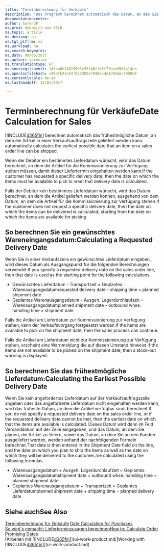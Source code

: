 ```yaml
---
title: "Terminberechnung für Verkäufe"
description: "Das Programm berechnet automatisch das Datum, an dem Sie einen Artikel bestellen müssen, damit er zu einem bestimmten Datum im Lagerbestand vorhanden ist. Dies ist das Datum, an dem Sie erwarten können, dass Artikel, die an einem bestimmten Datum bestellt wurden, zur Kommissionierung verfügbar sind."
documentationcenter: 
author: SorenGP
ms.prod: dynamics-nav-2018
ms.topic: article
ms.devlang: na
ms.tgt_pltfrm: na
ms.workload: na
ms.search.keywords: 
ms.date: 09/06/2017
ms.author: sgroespe
ms.translationtype: HT
ms.sourcegitcommit: 1dfba8b14019991c95f40ffd5f7fbaed5df414eb
ms.openlocfilehash: c59bfb43a43fb53309e79d6dbde1d95decf050e8
ms.contentlocale: de-at
ms.lasthandoff: 12/01/2017

---
```

# <a name="date-calculation-for-sales"></a><span data-ttu-id="c2e4b-104">Terminberechnung für Verkäufe</span><span class="sxs-lookup"><span data-stu-id="c2e4b-104">Date Calculation for Sales</span></span>
[!INCLUDE[d365fin](includes/d365fin_md.md)]<span data-ttu-id="c2e4b-105"> berechnet automatisch das frühestmögliche Datum, an dem ein Artikel in einer Verkaufsauftragszeile geliefert werden kann.</span><span class="sxs-lookup"><span data-stu-id="c2e4b-105"> automatically calculates the earliest possible date that an item on a sales order line can be shipped.</span></span>

<span data-ttu-id="c2e4b-106">Wenn der Debitor ein bestimmtes Lieferdatum wünscht, wird das Datum berechnet, an dem die Artikel für die Kommissionierung zur Verfügung stehen müssen, damit dieser Liefertermin eingehalten werden kann.</span><span class="sxs-lookup"><span data-stu-id="c2e4b-106">If the customer has requested a specific delivery date, then the date on which the items must be available to pick to meet that delivery date is calculated.</span></span>

<span data-ttu-id="c2e4b-107">Falls der Debitor kein bestimmtes Lieferdatum wünscht, wird das Datum berechnet, an dem die Artikel geliefert werden können, ausgehend von dem Datum, an dem die Artikel für die Kommissionierung zur Verfügung stehen.</span><span class="sxs-lookup"><span data-stu-id="c2e4b-107">If the customer does not request a specific delivery date, then the date on which the items can be delivered is calculated, starting from the date on which the items are available for picking.</span></span>

## <a name="calculating-a-requested-delivery-date"></a><span data-ttu-id="c2e4b-108">So berechnen Sie ein gewünschtes Wareneingangsdatum:</span><span class="sxs-lookup"><span data-stu-id="c2e4b-108">Calculating a Requested Delivery Date</span></span>
<span data-ttu-id="c2e4b-109">Wenn Sie in einer Verkaufszeile ein gewünschtes Lieferdatum eingeben, wird dieses Datum als Ausgangspunkt für die folgenden Berechnungen verwendet.</span><span class="sxs-lookup"><span data-stu-id="c2e4b-109">If you specify a requested delivery date on the sales order line, then that date is used as the starting point for the following calculations.</span></span>

- <span data-ttu-id="c2e4b-110">Gewünschtes Lieferdatum - Transportzeit = Geplantes Warenausgangsdatum</span><span class="sxs-lookup"><span data-stu-id="c2e4b-110">requested delivery date - shipping time = planned shipment date</span></span>
- <span data-ttu-id="c2e4b-111">Geplantes Warenausgangsdatum - Ausgeh. Lagerdurchlaufzeit = Warenausgangsdatum</span><span class="sxs-lookup"><span data-stu-id="c2e4b-111">planned shipment date - outbound whse. handling time = shipment date</span></span>

<span data-ttu-id="c2e4b-112">Falls die Artikel am Lieferdatum zur Kommissionierung zur Verfügung stehen, kann der Verkaufsvorgang fortgesetzt werden.</span><span class="sxs-lookup"><span data-stu-id="c2e4b-112">If the items are available to pick on the shipment date, then the sales process can continue.</span></span>

<span data-ttu-id="c2e4b-113">Falls die Artikel am Lieferdatum nicht zur Kommissionierung zur Verfügung stehen, erscheint eine Warnmeldung die auf diesen Umstand hinweist.</span><span class="sxs-lookup"><span data-stu-id="c2e4b-113">If the items are not available to be picked on the shipment date, then a stock-out warning is displayed.</span></span>

## <a name="calculating-the-earliest-possible-delivery-date"></a><span data-ttu-id="c2e4b-114">So berechnen Sie das frühestmögliche Lieferdatum:</span><span class="sxs-lookup"><span data-stu-id="c2e4b-114">Calculating the Earliest Possible Delivery Date</span></span>
<span data-ttu-id="c2e4b-115">Wenn Sie kein angefordertes Lieferdatum auf der Verkaufsauftragszeile angeben oder das angeforderte Lieferdatum nicht eingehalten werden kann, wird das früheste Datum, an dem die Artikel verfügbar sind, berechnet.</span><span class="sxs-lookup"><span data-stu-id="c2e4b-115">If you do not specify a requested delivery date on the sales order line, or if the requested delivery date cannot be met, then the earliest date on which that the items are available is calculated.</span></span> <span data-ttu-id="c2e4b-116">Dieses Datum wird dann im Feld Versanddatum auf der Zeile eingegeben, und das Datum, an dem Sie planen, die Artikel zu liefern, sowie das Datum, an dem Sie an den Kunden ausgeliefert werden, werden anhand der nachfolgenden Formeln berechnet.</span><span class="sxs-lookup"><span data-stu-id="c2e4b-116">That date is then entered in the Shipment Date field on the line, and the date on which you plan to ship the items as well as the date on which they will be delivered to the customer are calculated using the following formulas.</span></span>

- <span data-ttu-id="c2e4b-117">Warenausgangsdatum + Ausgeh. Lagerdurchlaufzeit = Geplantes Warenausgangsdatum</span><span class="sxs-lookup"><span data-stu-id="c2e4b-117">shipment date + outbound whse. handling time = planned shipment date</span></span>
- <span data-ttu-id="c2e4b-118">Geplantes Warenausgangsdatum + Transportzeit = Geplantes Lieferdatum</span><span class="sxs-lookup"><span data-stu-id="c2e4b-118">planned shipment date + shipping time = planned delivery date</span></span>


## <a name="see-also"></a><span data-ttu-id="c2e4b-119">Siehe auch</span><span class="sxs-lookup"><span data-stu-id="c2e4b-119">See Also</span></span>  
 <span data-ttu-id="c2e4b-120">[Terminberechnung für Einkäufe](purchasing-date-calculation-for-purchases.md) </span><span class="sxs-lookup"><span data-stu-id="c2e4b-120">[Date Calculation for Purchases](purchasing-date-calculation-for-purchases.md) </span></span>  
 [<span data-ttu-id="c2e4b-121">So wird's gemacht: Lieferterminzusagen berechnen</span><span class="sxs-lookup"><span data-stu-id="c2e4b-121">How to: Calculate Order Promising Dates</span></span>](sales-how-to-calculate-order-promising-dates.md)  
 <span data-ttu-id="c2e4b-122">[Arbeiten mit [!INCLUDE[d365fin](includes/d365fin_md.md)]](ui-work-product.md)</span><span class="sxs-lookup"><span data-stu-id="c2e4b-122">[Working with [!INCLUDE[d365fin](includes/d365fin_md.md)]](ui-work-product.md)</span></span>

